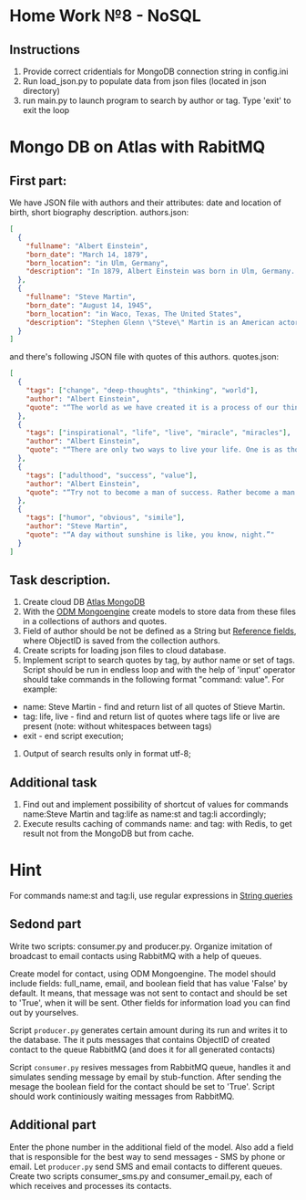 # Home Work №8 - NoSQL

## Instructions
1. Provide correct cridentials for MongoDB connection string in config.ini
2. Run load_json.py to populate data from json files (located in json directory)
3. run main.py to launch program to search by author or tag. Type 'exit' to exit the loop

# Mongo DB on Atlas with RabitMQ

## First part:

We have JSON file with authors and their attributes: date and location of birth, short biography description.
authors.json:

```json
[
  {
    "fullname": "Albert Einstein",
    "born_date": "March 14, 1879",
    "born_location": "in Ulm, Germany",
    "description": "In 1879, Albert Einstein was born in Ulm, Germany. He completed his Ph.D. at the University of Zurich by 1909. His 1905 paper explaining the photoelectric effect, the basis of electronics, earned him the Nobel Prize in 1921. His first paper on Special Relativity Theory, also published in 1905, changed the world. After the rise of the Nazi party, Einstein made Princeton his permanent home, becoming a U.S. citizen in 1940. Einstein, a pacifist during World War I, stayed a firm proponent of social justice and responsibility. He chaired the Emergency Committee of Atomic Scientists, which organized to alert the public to the dangers of atomic warfare.At a symposium, he advised: \"In their struggle for the ethical good, teachers of religion must have the stature to give up the doctrine of a personal God, that is, give up that source of fear and hope which in the past placed such vast power in the hands of priests. In their labors they will have to avail themselves of those forces which are capable of cultivating the Good, the True, and the Beautiful in humanity itself. This is, to be sure a more difficult but an incomparably more worthy task . . . \" (\"Science, Philosophy and Religion, A Symposium,\" published by the Conference on Science, Philosophy and Religion in their Relation to the Democratic Way of Life, Inc., New York, 1941). In a letter to philosopher Eric Gutkind, dated Jan. 3, 1954, Einstein stated: \"The word god is for me nothing more than the expression and product of human weaknesses, the Bible a collection of honorable, but still primitive legends which are nevertheless pretty childish. No interpretation no matter how subtle can (for me) change this,\" (The Guardian, \"Childish superstition: Einstein's letter makes view of religion relatively clear,\" by James Randerson, May 13, 2008). D. 1955.While best known for his mass–energy equivalence formula E = mc2 (which has been dubbed \"the world's most famous equation\"), he received the 1921 Nobel Prize in Physics \"for his services to theoretical physics, and especially for his discovery of the law of the photoelectric effect\". The latter was pivotal in establishing quantum theory.Einstein thought that Newtonion mechanics was no longer enough to reconcile the laws of classical mechanics with the laws of the electromagnetic field. This led to the development of his special theory of relativity. He realized, however, that the principle of relativity could also be extended to gravitational fields, and with his subsequent theory of gravitation in 1916, he published a paper on the general theory of relativity. He continued to deal with problems of statistical mechanics and quantum theory, which led to his explanations of particle theory and the motion of molecules. He also investigated the thermal properties of light which laid the foundation of the photon theory of light.He was visiting the United States when Adolf Hitler came to power in 1933 and did not go back to Germany. On the eve of World War II, he endorsed a letter to President Franklin D. Roosevelt alerting him to the potential development of \"extremely powerful bombs of a new type\" and recommending that the U.S. begin similar research. This eventually led to what would become the Manhattan Project. Einstein supported defending the Allied forces, but largely denounced the idea of using the newly discovered nuclear fission as a weapon. Later, with Bertrand Russell, Einstein signed the Russell–Einstein Manifesto, which highlighted the danger of nuclear weapons."
  },
  {
    "fullname": "Steve Martin",
    "born_date": "August 14, 1945",
    "born_location": "in Waco, Texas, The United States",
    "description": "Stephen Glenn \"Steve\" Martin is an American actor, comedian, writer, playwright, producer, musician, and composer. He was raised in Southern California in a Baptist family, where his early influences were working at Disneyland and Knott's Berry Farm and working magic and comedy acts at these and other smaller venues in the area. His ascent to fame picked up when he became a writer for the Smothers Brothers Comedy Hour, and later became a frequent guest on the Tonight Show.In the 1970s, Martin performed his offbeat, absurdist comedy routines before packed houses on national tours. In the 1980s, having branched away from stand-up comedy, he became a successful actor, playwright, and juggler, and eventually earned Emmy, Grammy, and American Comedy awards."
  }
]
```

and there's following JSON file with quotes of this authors.
quotes.json:

```json
[
  {
    "tags": ["change", "deep-thoughts", "thinking", "world"],
    "author": "Albert Einstein",
    "quote": "“The world as we have created it is a process of our thinking. It cannot be changed without changing our thinking.”"
  },
  {
    "tags": ["inspirational", "life", "live", "miracle", "miracles"],
    "author": "Albert Einstein",
    "quote": "“There are only two ways to live your life. One is as though nothing is a miracle. The other is as though everything is a miracle.”"
  },
  {
    "tags": ["adulthood", "success", "value"],
    "author": "Albert Einstein",
    "quote": "“Try not to become a man of success. Rather become a man of value.”"
  },
  {
    "tags": ["humor", "obvious", "simile"],
    "author": "Steve Martin",
    "quote": "“A day without sunshine is like, you know, night.”"
  }
]
```

## Task description.

1. Create cloud DB [Atlas MongoDB](https://www.mongodb.com/atlas/database)
2. With the [ODM Mongoengine](https://docs.mongoengine.org/) create models to store data from these files in a collections of authors and quotes.
3. Field of author should be not be defined as a String but [Reference fields](https://docs.mongoengine.org/guide/defining-documents.html?highlight=ReferenceField#reference%20-fields), where ObjectID is saved from the collection authors.
4. Create scripts for loading json files to cloud database.
5. Implement script to search quotes by tag, by author name or set of tags. Script should be run in endless loop and with the help of 'input' operator should take commands in the following format "command: value".
   For example:

- name: Steve Martin - find and return list of all quotes of Stieve Martin.
- tag: life, live - find and return list of quotes where tags life or live are present (note: without whitespaces between tags)
- exit - end script execution;

1. Output of search results only in format utf-8;

## Additional task

1. Find out and implement possibility of shortcut of values for commands name:Steve Martin and tag:life as name:st and tag:li accordingly;
2. Execute results caching of commands name: and tag: with Redis, to get result not from the MongoDB but from cache.

# Hint

For commands name:st and tag:li, use regular expressions in [String queries](https://docs.mongoengine.org/guide/querying.html#string-queries)

## Sedond part

Write two scripts: consumer.py and producer.py. Organize imitation of broadcast to email contacts using RabbitMQ with a help of queues.

Create model for contact, using ODM Mongoengine. The model should include fields: full_name, email, and boolean field that has value 'False' by default.
It means, that message was not sent to contact and should be set to 'True', when it will be sent.
Other fields for information load you can find out by yourselves.

Script `producer.py` generates certain amount during its run and writes it to the database. The it puts messages that contains ObjectID of created contact to the queue RabbitMQ (and does it for all generated contacts)

Script `consumer.py` resives messages from RabbitMQ queue, handles it and simulates sending message by email by stub-function.
After sending the mesage the boolean field for the contact should be set to 'True'. Script should work continiously waiting messages from RabbitMQ.

## Additional part

Enter the phone number in the additional field of the model. Also add a field that is responsible for the best way to send messages - SMS by phone or email. Let `producer.py` send SMS and email contacts to different queues. Create two scripts consumer_sms.py and consumer_email.py, each of which receives and processes its contacts.
